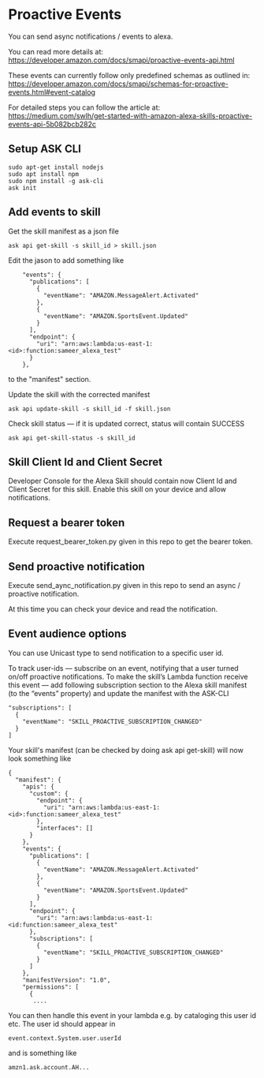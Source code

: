 # Proactive Events

You can send async notifications / events to alexa.

You can read more details at: https://developer.amazon.com/docs/smapi/proactive-events-api.html

These events can currently follow only predefined schemas as outlined in: https://developer.amazon.com/docs/smapi/schemas-for-proactive-events.html#event-catalog

For detailed steps you can follow the article at: https://medium.com/swlh/get-started-with-amazon-alexa-skills-proactive-events-api-5b082bcb282c

## Setup ASK CLI

```
sudo apt-get install nodejs
sudo apt install npm
sudo npm install -g ask-cli
ask init
```

## Add events to skill

Get the skill manifest as a json file

```
ask api get-skill -s skill_id > skill.json
```

Edit the jason to add something like

```
    "events": {
      "publications": [
        {
          "eventName": "AMAZON.MessageAlert.Activated"
        },
        {
          "eventName": "AMAZON.SportsEvent.Updated"
        }
      ],
      "endpoint": {
        "uri": "arn:aws:lambda:us-east-1:<id>:function:sameer_alexa_test"
      }
    },
```

to the "manifest" section.

Update the skill with the corrected manifest

```
ask api update-skill -s skill_id -f skill.json
```

Check skill status — if it is updated correct, status will contain SUCCESS

```
ask api get-skill-status -s skill_id
```

## Skill Client Id and Client Secret

Developer Console for the Alexa Skill should contain now Client Id and Client Secret for this skill. Enable this skill on your device and allow notifications.

## Request a bearer token

Execute request_bearer_token.py given in this repo to get the bearer token.

## Send proactive notification

Execute send_aync_notification.py given in this repo to send an async / proactive notification.

At this time you can check your device and read the notification.

## Event audience options

You can use Unicast type to send notification to a specific user id.

To track user-ids — subscribe on an event, notifying that a user turned on/off proactive notifications. To make the skill’s Lambda function receive this event — add following subscription section to the Alexa skill manifest (to the “events” property) and update the manifest with the ASK-CLI

```
"subscriptions": [
  {
    "eventName": "SKILL_PROACTIVE_SUBSCRIPTION_CHANGED"
  }
]
```

Your skill's manifest (can be checked by doing ask api get-skill) will now look something like

```
{
  "manifest": {
    "apis": {
      "custom": {
        "endpoint": {
          "uri": "arn:aws:lambda:us-east-1:<id>:function:sameer_alexa_test"
        },
        "interfaces": []
      }
    },
    "events": {
      "publications": [
        {
          "eventName": "AMAZON.MessageAlert.Activated"
        },
        {
          "eventName": "AMAZON.SportsEvent.Updated"
        }
      ],
      "endpoint": {
        "uri": "arn:aws:lambda:us-east-1:<id:function:sameer_alexa_test"
      },
      "subscriptions": [
        {
          "eventName": "SKILL_PROACTIVE_SUBSCRIPTION_CHANGED"
        }
      ]
    },
    "manifestVersion": "1.0",
    "permissions": [
      {
       ....
```

You can then handle this event in your lambda e.g. by cataloging this user id etc. The user id should appear in

```
event.context.System.user.userId
```

and is something like

```
amzn1.ask.account.AH...
```
